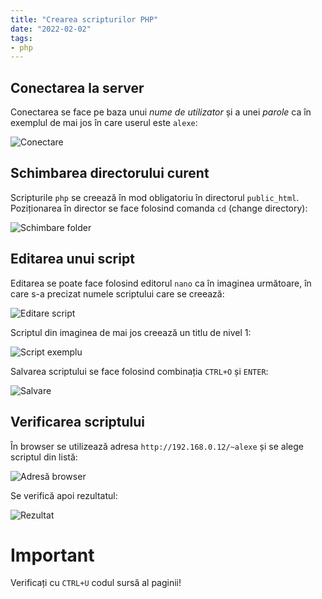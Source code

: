 ```yaml
---
title: "Crearea scripturilor PHP"
date: "2022-02-02"
tags:
- php
---
```


## Conectarea la server

Conectarea se face pe baza unui *nume de utilizator* și a unei *parole* ca
în exemplul de mai jos în care userul este `alexe`:

![Conectare](/img/php-1.png)

## Schimbarea directorului curent

Scripturile `php` se creează în mod obligatoriu în directorul `public_html`.
Poziționarea în director se face folosind comanda `cd` (change directory):

![Schimbare folder](/img/php-2.png)

## Editarea unui script

Editarea se poate face folosind editorul `nano` ca în imaginea următoare,
în care s-a precizat numele scriptului care se creează:

![Editare script](/img/php-3.png)

Scriptul din imaginea de mai jos creează un titlu de nivel 1:

![Script exemplu](/img/php-4.png)

Salvarea scriptului se face folosind combinația `CTRL+O` și `ENTER`:

![Salvare](/img/php-5.png)

## Verificarea scriptului

În browser se utilizează adresa `http://192.168.0.12/~alexe` și se alege
scriptul din listă:

![Adresă browser](/img/php-6.png)

Se verifică apoi rezultatul:

![Rezultat](/img/php-7.png)

# Important

Verificați cu `CTRL+U` codul sursă al paginii!






